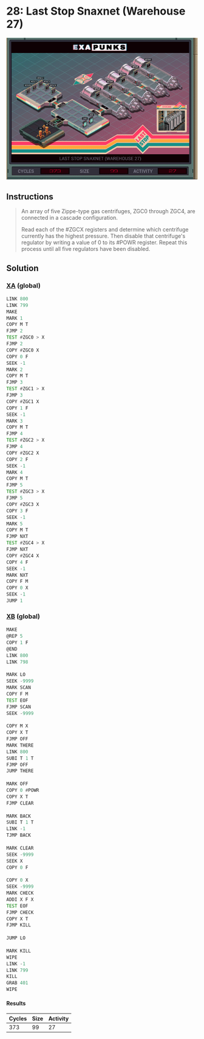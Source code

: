 # 28: Last Stop Snaxnet (Warehouse 27)

<div align="center"><img src="EXAPUNKS - Last Stop SNAXNET (373, 99, 27, 2023-12-01-13-37-59).gif" /></div>

## Instructions
> An array of five Zippe-type gas centrifuges, ZGC0 through ZGC4, are connected in a cascade configuration.
> 
> Read each of the #ZGCX registers and determine which centrifuge currently has the highest pressure. Then disable that centrifuge's regulator by writing a value of 0 to its #POWR register. Repeat this process until all five regulators have been disabled.

## Solution

### [XA](XA.exa) (global)
```asm
LINK 800
LINK 799
MAKE
MARK 1
COPY M T
FJMP 2
TEST #ZGC0 > X
FJMP 2
COPY #ZGC0 X
COPY 0 F
SEEK -1
MARK 2
COPY M T
FJMP 3
TEST #ZGC1 > X
FJMP 3
COPY #ZGC1 X
COPY 1 F
SEEK -1
MARK 3
COPY M T
FJMP 4
TEST #ZGC2 > X
FJMP 4
COPY #ZGC2 X
COPY 2 F
SEEK -1
MARK 4
COPY M T
FJMP 5
TEST #ZGC3 > X
FJMP 5
COPY #ZGC3 X
COPY 3 F
SEEK -1
MARK 5
COPY M T
FJMP NXT
TEST #ZGC4 > X
FJMP NXT
COPY #ZGC4 X
COPY 4 F
SEEK -1
MARK NXT
COPY F M
COPY 0 X
SEEK -1
JUMP 1
```

### [XB](XB.exa) (global)
```asm
MAKE
@REP 5
COPY 1 F
@END
LINK 800
LINK 798

MARK LO
SEEK -9999
MARK SCAN
COPY F M
TEST EOF
FJMP SCAN
SEEK -9999

COPY M X
COPY X T
FJMP OFF
MARK THERE
LINK 800
SUBI T 1 T
FJMP OFF
JUMP THERE

MARK OFF 
COPY 0 #POWR
COPY X T
FJMP CLEAR

MARK BACK
SUBI T 1 T
LINK -1
TJMP BACK

MARK CLEAR
SEEK -9999
SEEK X
COPY 0 F

COPY 0 X
SEEK -9999
MARK CHECK
ADDI X F X
TEST EOF
FJMP CHECK
COPY X T
FJMP KILL

JUMP LO

MARK KILL
WIPE
LINK -1
LINK 799
KILL
GRAB 401
WIPE

```

#### Results
| Cycles | Size | Activity |
|--------|------|----------|
| 373    | 99   | 27       |
